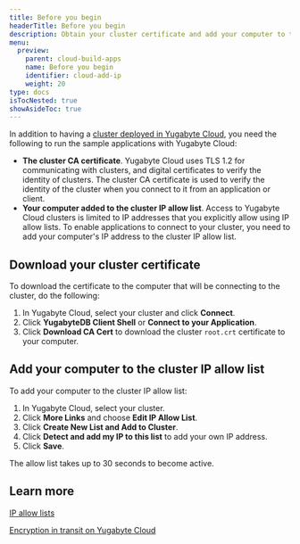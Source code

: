 ```yaml
---
title: Before you begin
headerTitle: Before you begin
description: Obtain your cluster certificate and add your computer to the IP allow list.
menu:
  preview:
    parent: cloud-build-apps
    name: Before you begin
    identifier: cloud-add-ip
    weight: 20
type: docs
isTocNested: true
showAsideToc: true
---
```


In addition to having a [cluster deployed in Yugabyte Cloud](../../qs-add/), you need the following to run the sample applications with Yugabyte Cloud:

- **The cluster CA certificate**. Yugabyte Cloud uses TLS 1.2 for communicating with clusters, and digital certificates to verify the identity of clusters. The cluster CA certificate is used to verify the identity of the cluster when you connect to it from an application or client.
- **Your computer added to the cluster IP allow list**. Access to Yugabyte Cloud clusters is limited to IP addresses that you explicitly allow using IP allow lists. To enable applications to connect to your cluster, you need to add your computer's IP address to the cluster IP allow list.

## Download your cluster certificate

To download the certificate to the computer that will be connecting to the cluster, do the following:

1. In Yugabyte Cloud, select your cluster and click **Connect**.
1. Click **YugabyteDB Client Shell** or **Connect to your Application**.
1. Click **Download CA Cert** to download the cluster `root.crt` certificate to your computer.

## Add your computer to the cluster IP allow list

To add your computer to the cluster IP allow list:

1. In Yugabyte Cloud, select your cluster.
1. Click **More Links** and choose **Edit IP Allow List**.
1. Click **Create New List and Add to Cluster**.
1. Click **Detect and add my IP to this list** to add your own IP address.
1. Click **Save**.

The allow list takes up to 30 seconds to become active.

## Learn more

[IP allow lists](../../../cloud-secure-clusters/add-connections/)

[Encryption in transit on Yugabyte Cloud](../../../cloud-secure-clusters/cloud-authentication/)
